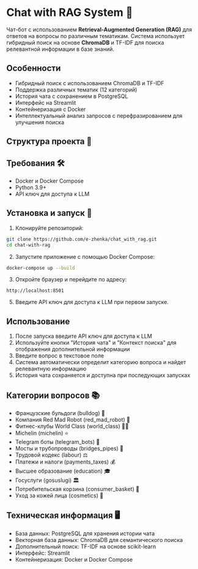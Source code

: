 # Chat with RAG System 🤖

Чат-бот с использованием **Retrieval-Augmented Generation (RAG)** для ответов на вопросы по различным тематикам. Система использует гибридный поиск на основе **ChromaDB** и TF-IDF для поиска релевантной информации в базе знаний.

## Особенности

- Гибридный поиск с использованием ChromaDB и TF-IDF
- Поддержка различных тематик (12 категорий)
- История чата с сохранением в PostgreSQL
- Интерфейс на Streamlit
- Контейнеризация с Docker
- Интеллектуальный анализ запросов с перефразированием для улучшения поиска

## Структура проекта 📁

## Требования 🛠️

- Docker и Docker Compose
- Python 3.9+
- API ключ для доступа к LLM

## Установка и запуск 🚀

1. Клонируйте репозиторий:
```bash
git clone https://github.com/e-zhenka/chat_with_rag.git
cd chat-with-rag
```
2. Запустите приложение с помощью Docker Compose:
```bash
docker-compose up --build
```

3. Откройте браузер и перейдите по адресу:
```
http://localhost:8501
```

5. Введите API ключ для доступа к LLM при первом запуске.

## Использование

1. После запуска введите API ключ для доступа к LLM
2. Используйте кнопки "История чата" и "Контекст поиска" для отображения дополнительной информации 
3. Введите вопрос в текстовое поле
4. Система автоматически определит категорию вопроса и найдет релевантную информацию
5. История чата сохраняется и доступна при последующих запусках

## Категории вопросов 📚

- Французские бульдоги (bulldog) 🐶
- Компания Red Mad Robot (red_mad_robot) 🦾
- Фитнес-клубы World Class (world_class) 🏋️‍♂️
- Michelin (michelin) ⭐
- Telegram боты (telegram_bots) 📱
- Мосты и трубопроводы (bridges_pipes) 🌉
- Трудовой кодекс (labour) ⚖️
- Платежи и налоги (payments_taxes) 💰
- Высшее образование (education) 🎓
- Госуслуги (gosuslugi) 🏛️
- Потребительская корзина (consumer_basket) 🛒
- Уход за кожей лица (cosmetics) 💄

## Техническая информация 🖥️

- База данных: PostgreSQL для хранения истории чата
- Векторная база данных: ChromaDB для семантического поиска
- Дополнительный поиск: TF-IDF на основе scikit-learn
- Интерфейс: Streamlit
- Контейнеризация: Docker и Docker Compose

